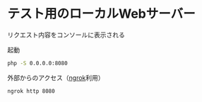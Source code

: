 # テスト用のローカルWebサーバー

リクエスト内容をコンソールに表示される

起動
```bash
php -S 0.0.0.0:8080
```

外部からのアクセス（[ngrok](https://ngrok.com/)利用）
```bash
ngrok http 8080
```